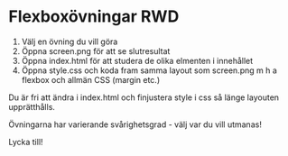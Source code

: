 # Flexboxövningar RWD

1. Välj en övning du vill göra
2. Öppna screen.png för att se slutresultat
3. Öppna index.html för att studera de olika elmenten i innehållet
4. Öppna style.css och koda fram samma layout som screen.png m h a flexbox och allmän CSS (margin etc.) 

Du är fri att ändra i index.html och finjustera style i css så länge layouten upprätthålls.

Övningarna har varierande svårighetsgrad - välj var du vill utmanas!

Lycka till!
